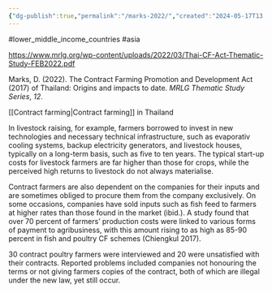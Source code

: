 ```yaml
---
{"dg-publish":true,"permalink":"/marks-2022/","created":"2024-05-17T13:08:26.134+01:00","updated":"2025-09-29T00:19:43.793+01:00"}
---
```


#lower_middle_income_countries #asia 

https://www.mrlg.org/wp-content/uploads/2022/03/Thai-CF-Act-Thematic-Study-FEB2022.pdf

Marks, D. (2022). The Contract Farming Promotion and Development Act (2017) of Thailand: Origins and impacts to date. _MRLG Thematic Study Series_, _12_.

[[Contract farming\|Contract farming]] in Thailand

In livestock raising, for example, farmers borrowed to invest in new technologies and necessary technical infrastructure, such as evaporativ cooling systems, backup electricity generators, and livestock houses, typically on a long-term basis, such as five to ten years. The typical start-up costs for livestock farmers are far higher than those for crops, while the perceived high returns to livestock do not always materialise. 

Contract farmers are also dependent on the companies for their inputs and are sometimes obliged to procure them from the company exclusively. On some occasions, companies have sold inputs such as fish feed to farmers at higher rates than those found in the market (ibid.). A study found that over 70 percent of farmers’ production costs were linked to various forms of payment to agribusiness, with this amount rising to as high as 85-90 percent in fish and poultry CF schemes (Chiengkul 2017).

30 contract poultry farmers were interviewed and 20 were unsatisfied with their contracts. Reported problems included companies not honouring the terms or not giving farmers copies of the contract, both of which are illegal under the new law, yet still occur.
